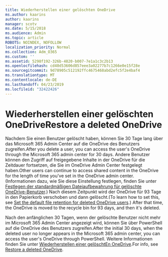 ```yaml
---
title: Wiederherstellen einer gelöschten OneDrive
ms.author: kaarins
author: kaarins
manager: scotv
ms.date: 5/15/2018
ms.audience: Admin
ms.topic: article
ROBOTS: NOINDEX, NOFOLLOW
localization_priority: Normal
ms.collection: Adm_O365
ms.custom: ''
ms.assetid: 5298f192-326b-4820-b007-7e1a1c3c2b13
ms.openlocfilehash: cd40d53606d857eee3a02277b7c1266e0e15f28e
ms.sourcegitcommit: 9d78905c512192ffc4675468abd2efc5f2e4baf4
ms.translationtype: MT
ms.contentlocale: de-DE
ms.lasthandoff: 04/23/2019
ms.locfileid: "32422426"
---
```

# <a name="restore-a-deleted-onedrive"></a><span data-ttu-id="fab83-102">Wiederherstellen einer gelöschten OneDrive</span><span class="sxs-lookup"><span data-stu-id="fab83-102">Restore a deleted OneDrive</span></span>

<span data-ttu-id="fab83-103">Nachdem Sie einen Benutzer gelöscht haben, können Sie 30 Tage lang über das Microsoft 365 Admin Center auf die OneDrive des Benutzers zugreifen.</span><span class="sxs-lookup"><span data-stu-id="fab83-103">After you delete a user, you can access the user's OneDrive through the Microsoft 365 admin center for 30 days.</span></span> <span data-ttu-id="fab83-104">Andere Benutzer können den Zugriff auf freigegebene Inhalte in der OneDrive für die Zeitdauer fortsetzen, die Sie im OneDrive Admin Center festgelegt haben.</span><span class="sxs-lookup"><span data-stu-id="fab83-104">Other users can continue to access shared content in the OneDrive for the length of time you've set in the OneDrive admin center.</span></span> <span data-ttu-id="fab83-105">(Informationen dazu, wie Sie diese Einstellung festlegen, finden Sie unter [Festlegen der standardmäßigen Dateiaufbewahrung für gelöschte OneDrive-Benutzer](https://go.microsoft.com/fwlink/?linkid=874267).) Nach diesem Zeitpunkt wird der OneDrive für 93 Tage in den Papierkorb verschoben und dann gelöscht.</span><span class="sxs-lookup"><span data-stu-id="fab83-105">(To learn how to set this, see [Set the default file retention for deleted OneDrive users](https://go.microsoft.com/fwlink/?linkid=874267).) After that time, the OneDrive is moved to the recycle bin for 93 days, and then it's deleted.</span></span>
  
<span data-ttu-id="fab83-106">Nach den anfänglichen 30 Tagen, wenn der gelöschte Benutzer nicht mehr im Microsoft 365 Admin Center angezeigt wird, können Sie über PowerShell auf die OneDrive des Benutzers zugreifen.</span><span class="sxs-lookup"><span data-stu-id="fab83-106">After the initial 30 days, when the deleted user no longer appears in the Microsoft 365 admin center, you can access the user's OneDrive through PowerShell.</span></span> <span data-ttu-id="fab83-107">Weitere Informationen finden Sie unter [Wiederherstellen einer gelöschtEn OneDrive](https://go.microsoft.com/fwlink/?linkid=874269).</span><span class="sxs-lookup"><span data-stu-id="fab83-107">For info, see [Restore a deleted OneDrive](https://go.microsoft.com/fwlink/?linkid=874269).</span></span>
  


